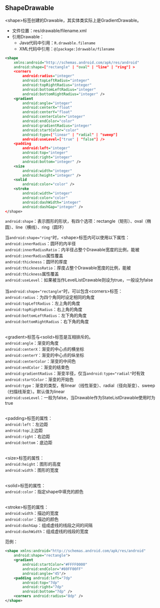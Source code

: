## ShapeDrawable
\<shape\>标签创建的Drawable，其实体类实际上是GradientDrawable。<br>

* 文件位置：res/drawable/filename.xml
* 引用Drawable：
  * Java代码中引用：`R.drawable.filename`
  * XML代码中引用：`@[package:]drawable/filename`

``` xml
<shape
    xmlns:android="http://schemas.android.com/apk/res/android"
    android:shape=["rectangle" | "oval" | "line" | "ring"] >
    <corners
        android:radius="integer"
        android:topLeftRadius="integer"
        android:topRightRadius="integer"
        android:bottomLeftRadius="integer"
        android:bottomRightRadius="integer" />
    <gradient
        android:angle="integer"
        android:centerX="float"
        android:centerY="float"
        android:centerColor="integer"
        android:endColor="color"
        android:gradientRadius="integer"
        android:startColor="color"
        android:type=["linear" | "radial" | "sweep"]
        android:useLevel=["true" | "false"] />
    <padding
        android:left="integer"
        android:top="integer"
        android:right="integer"
        android:bottom="integer" />
    <size
        android:width="integer"
        android:height="integer" />
    <solid
        android:color="color" />
    <stroke
        android:width="integer"
        android:color="color"
        android:dashWidth="integer"
        android:dashGap="integer" />
</shape>
```

`android:shape`：表示图形的形状，有四个选项：rectangle（矩形）、oval（椭圆）、line（横线）、ring（圆环）<br>

当`android:shape="ring"`时，\<shape\>标签内可以使用以下属性：<br>
`android:innerRadius`：圆环的内半径<br>
`android:innerRadiusRatio`：内半径占整个Drawable宽度的比例，能被`android:innerRadius`属性覆盖<br>
`android:thickness`：圆环的厚度<br>
`android:thicknessRatio`：厚度占整个Drawable宽度的比例，能被`android:thickness`属性覆盖<br>
`android:useLevel`：如果被当作LevelListDrawable则设为true，一般设为false<br>
<br>
当`android:shape="rectangle"`时，可以包含\<corners\>标签：<br>
`android:radius`：为四个角同时设定相同的角度<br>
`android:topLeftRadius`：左上角的角度<br>
`android:topRightRadius`：右上角的角度<br>
`android:bottomLeftRadius`：左下角的角度<br>
`android:bottomRightRadius`：右下角的角度<br>
<br>

\<gradient\>标签与\<solid\>标签是互相排斥的。<br>
`android:angle`：渐变的角度<br>
`android:centerX`：渐变的中心点的横坐标<br>
`android:centerY`：渐变的中心点的纵坐标<br>
`android:centerColor`：渐变的中间色<br>
`android:endColor`：渐变的结束色<br>
`android:gradientRadius`：渐变半径，仅当`android:type="radial"`时有效<br>
`android:startColor`：渐变的开始色<br>
`android:type`：渐变的类型，有linear（线性渐变）、radial（径向渐变）、sweep（扫描线渐变）。默认值为linear<br>
`android:useLevel`：一般为false，当Drawable作为StateListDrawable使用时为true<br>
<br>

\<padding\>标签的属性：<br>
`android:left`：左边距<br>
`android:top`:上边距<br>
`android:right`：右边距<br>
`android:bottom`：底边距<br>
<br>

\<size\>标签的属性：<br>
`android:height`：图形的高度<br>
`android:width`：图形的宽度<br>
<br>

\<solid\>标签的属性：<br>
`android:color`：指定shape中填充的颜色<br>
<br>

\<stroke\>标签的属性：<br>
`android:width`：描边的宽度<br>
`android:color`：描边的颜色<br>
`android:dashGap`：组成虚线的线段之间的间隔<br>
`android:dashWidth`：组成虚线的线段的宽度<br>

范例：
``` xml
<shape xmlns:android="http://schemas.android.com/apk/res/android"
    android:shape="rectangle">
    <gradient
        android:startColor="#FFFF0000"
        android:endColor="#80FF00FF"
        android:angle="45"/>
    <padding android:left="7dp"
        android:top="7dp"
        android:right="7dp"
        android:bottom="7dp" />
    <corners android:radius="8dp" />
</shape>
```
